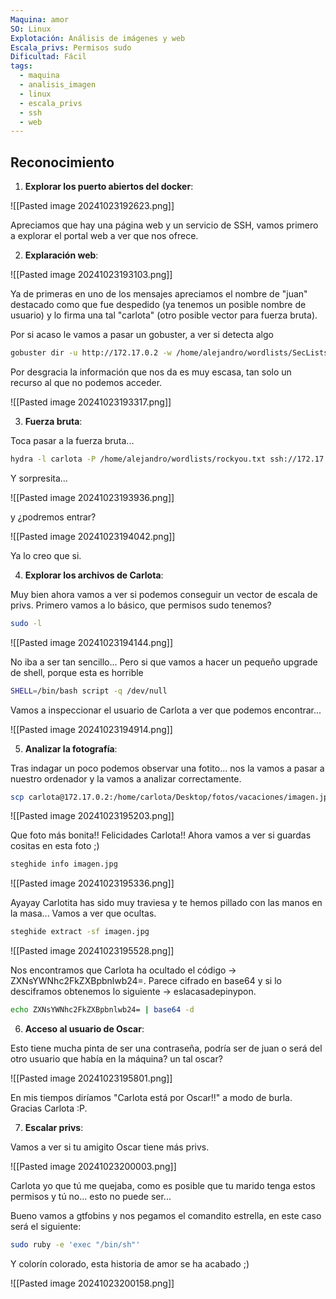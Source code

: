 ```yaml
---
Maquina: amor
SO: Linux
Explotación: Análisis de imágenes y web
Escala_privs: Permisos sudo
Dificultad: Fácil
tags:
  - maquina
  - analisis_imagen
  - linux
  - escala_privs
  - ssh
  - web
---
```

## Reconocimiento

1. **Explorar los puerto abiertos del docker**: 

![[Pasted image 20241023192623.png]]

Apreciamos que hay una página web y un servicio de SSH, vamos primero a explorar el portal web a ver que nos ofrece.

2. **Explaración web**: 

![[Pasted image 20241023193103.png]]

Ya de primeras en uno de los mensajes apreciamos el nombre de "juan" destacado como que fue despedido (ya tenemos un posible nombre de usuario) y lo firma una tal "carlota" (otro posible vector para fuerza bruta).

Por si acaso le vamos a pasar un gobuster, a ver si detecta algo

```bash 
gobuster dir -u http://172.17.0.2 -w /home/alejandro/wordlists/SecLists/Discovery/Web-Content/directory-list-2.3-big.txt -x .php,.py,.js,.txt
```

Por desgracia la información que nos da es muy escasa, tan solo un recurso al que no podemos acceder.

![[Pasted image 20241023193317.png]]

3. **Fuerza bruta**: 

Toca pasar a la fuerza bruta...

```bash 
hydra -l carlota -P /home/alejandro/wordlists/rockyou.txt ssh://172.17.0.2
```

Y sorpresita...

![[Pasted image 20241023193936.png]]

y ¿podremos entrar?

![[Pasted image 20241023194042.png]]

Ya lo creo que si.

4. **Explorar los archivos de Carlota**: 

Muy bien ahora vamos a ver si podemos conseguir un vector de escala de privs. Primero vamos a lo básico, que permisos sudo tenemos?

```bash 
sudo -l
```

![[Pasted image 20241023194144.png]]

No iba a ser tan sencillo... Pero si que vamos a hacer un pequeño upgrade de shell, porque esta es horrible

```bash 
SHELL=/bin/bash script -q /dev/null
```

Vamos a inspeccionar el usuario de Carlota a ver que podemos encontrar...

![[Pasted image 20241023194914.png]]

5. **Analizar la fotografía**: 

Tras indagar un poco podemos observar una fotito... nos la vamos a pasar a nuestro ordenador y la vamos a analizar correctamente.

```bash
scp carlota@172.17.0.2:/home/carlota/Desktop/fotos/vacaciones/imagen.jpg ./
```

![[Pasted image 20241023195203.png]]

Que foto más bonita!! Felicidades Carlota!! Ahora vamos a ver si guardas cositas en esta foto ;)

```bash
steghide info imagen.jpg
```

![[Pasted image 20241023195336.png]]

Ayayay Carlotita has sido muy traviesa y te hemos pillado con las manos en la masa... Vamos a ver que ocultas.

```bash
steghide extract -sf imagen.jpg
```

![[Pasted image 20241023195528.png]]

Nos encontramos que Carlota ha ocultado el código -> ZXNsYWNhc2FkZXBpbnlwb24=. Parece cifrado en base64 y si lo desciframos obtenemos lo siguiente -> eslacasadepinypon. 

```bash
echo ZXNsYWNhc2FkZXBpbnlwb24= | base64 -d
```

6. **Acceso al usuario de Oscar**: 

Esto tiene mucha pinta de ser una contraseña, podría ser de juan o será del otro usuario que había en la máquina? un tal oscar?

![[Pasted image 20241023195801.png]]

En mis tiempos diríamos "Carlota está por Oscar!!" a modo de burla. Gracias Carlota :P.

7. **Escalar privs**: 

Vamos a ver si tu amigito Oscar tiene más privs.

![[Pasted image 20241023200003.png]]

Carlota yo que tú me quejaba, como es posible que tu marido tenga estos permisos y tú no... esto no puede ser...

Bueno vamos a gtfobins y nos pegamos el comandito estrella, en este caso será el siguiente:

```bash
sudo ruby -e 'exec "/bin/sh"'
```

Y colorín colorado, esta historia de amor se ha acabado ;)

![[Pasted image 20241023200158.png]]